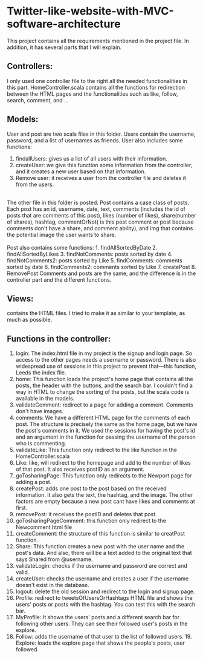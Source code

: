 # Twitter-like-website-with-MVC-software-architecture
This project contains all the requirements mentioned in the project file. In addition, it has several parts that I will explain.</br>
## Controllers:
I only used one controller file to the right all the needed functionalities in this part. HomeController.scala contains all the functions for redirection between the HTML pages and the functionalities such as like, follow, search, comment, and ... </br>

## Models: 
User and post are two scala files in this folder. Users contain the username, password, and a list of usernames as friends. User also includes some functions:</br>
1. findallUsers: gives us a list of all users with their information.
2. createUser: we give this function some information from the controller,
and it creates a new user based on that information.
3. Remove user: it receives a user from the controller file and deletes it from
the users.
</br>
The other file in this folder is posted. Post contains a case class of posts. Each post has an id, username, date, text, comments (includes the id of posts that are comments of this post), likes (number of likes), share(number of shares), hashtag, commentOrNot( is this post comment or post because comments don't have a share, and comment ability), and img that contains the potential image the user wants to share.</br></br>
Post also contains some functions:
1. findAllSortedByDate
2. findAllSortedByLikes
3. findNotComments: posts sorted by date
4. findNotComments2: posts sorted by Like
5. findComments: comments sorted by date
6. findComments2: comments sorted by Like
7. createPost
8. RemovePost
Comments and posts are the same, and the difference is in the controller part and the different functions.</br>

## Views:
contains the HTML files. I tried to make it as similar to your template, as much as possible.</br>

## Functions in the controller:
1. login: The index.html file in my project is the signup and login page. So
access to the other pages needs a username or password. There is also widespread use of sessions in this project to prevent that—this function, Leeds the index file.
2. home: This function loads the project's home page that contains all the posts, the header with the buttons, and the search bar. I couldn't find a way in HTML to change the sorting of the posts, but the scala code is available in the models.
3. validateComment: redirect to a page for adding a comment. Comments don't have images.
4. comments: We have a different HTML page for the comments of each post. The structure is precisely the same as the home page, but we have the post's comments in it. We used the sessions for having the post's id and an argument in the function for passing the username of the person who is commenting.
5. validateLike: This function only redirect to the like function in the HomeController.scala
6. Like: like, will redirect to the homepage and add to the number of likes of that post. It also receives postID as an argument.
7. goTosharingPage: This function only redirects to the Newport page for adding a post.
8. createPost: adds one post to the post based on the received information. It also gets the text, the hashtag, and the image. The other factors are empty because a new post cant have likes and comments at first.
9. removePost: it receives the postID and deletes that post.
10. goTosharingPageComment: this function only redirect to the
Newcomment html file
11. createComment: the structure of this function is similar to creatPost
function.
12. Share: This function creates a new post with the user name and the post's
data. And also, there will be a text added to the original text that says
Shared from @username.
13. validateLogin: checks if the username and password are correct and valid.
14. createUser: checks the username and creates a user if the username
doesn't exist in the database.
15. logout: delete the old session and redirect to the login and signup page.
16. Profile: redirect to tweetsOfUsersOrHashtags HTML file and shows the
users' posts or posts with the hashtag. You can test this with the search
bar.
17. MyProfile: It shows the users' posts and a different search bar for
following other users. They can see their followed user's posts in the explore.
18. Follow: adds the username of that user to the list of followed users. 19. Explore: loads the explore page that shows the people's posts, user
followed.
